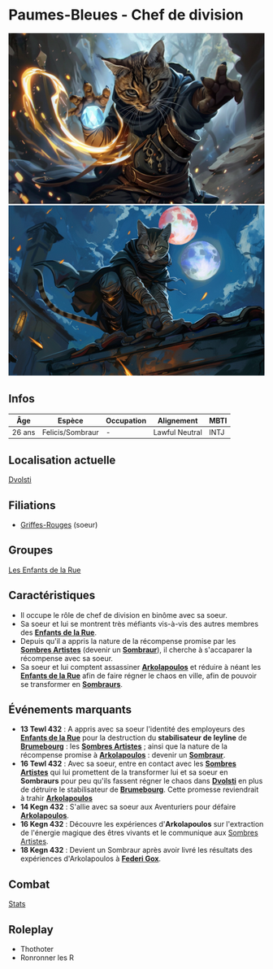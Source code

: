 # Paumes-Bleues - Chef de division
![Paumes-Bleues](../../../_images/paumes_bleues.png)
![Paumes-Bleues](../../../_images/paumes_bleues_2.png)

## Infos 
| Âge | Espèce | Occupation | Alignement | MBTI |
| --- | ------ | ---------- | ---------- | ---- |
| 26 ans | Felicis/Sombraur | - | Lawful Neutral | INTJ |

## Localisation actuelle
[Dvolsti](../../VILLES/Dvolsti.md)

## Filiations
* [Griffes-Rouges](./Griffes_Rouges.md) (soeur)

## Groupes 
[Les Enfants de la Rue](./_Organisation.md)

## Caractéristiques
* Il occupe le rôle de chef de division en binôme avec sa soeur.
* Sa soeur et lui se montrent très méfiants vis-à-vis des autres membres des [**Enfants de la Rue**](../../VILLES/Dvolsti.md#les-enfants-de-la-rue).
* Depuis qu'il a appris la nature de la récompense promise par les [**Sombres Artistes**](../../VILLES/Rovtal.md#les-sombres-artistes) (devenir un [**Sombraur**](../../ESPECES/Especes_Magiques.md#sombraur)), il cherche à s'accaparer la récompense avec sa soeur. 
* Sa soeur et lui comptent assassiner [**Arkolapoulos**](./Arkolapoulos_Prunos.md) et réduire à néant les [**Enfants de la Rue**](../../VILLES/Dvolsti.md#les-enfants-de-la-rue) afin de faire régner le chaos en ville, afin de pouvoir se transformer en [**Sombraurs**](../../ESPECES/Especes_Magiques.md#sombraur).

## Événements marquants
* **13 Tewl 432** : A appris avec sa soeur l'identité des employeurs des [**Enfants de la Rue**](../../VILLES/Dvolsti.md#les-enfants-de-la-rue) pour la destruction du **stabilisateur de leyline** de [**Brumebourg**](../../VILLES/Brumebourg.md) : les [**Sombres Artistes**](../../VILLES/Rovtal.md#les-sombres-artistes) ; ainsi que la nature de la récompense promise à [**Arkolapoulos**](./Arkolapoulos_Prunos.md) : devenir un [**Sombraur**](../../ESPECES/Especes_Magiques.md#sombraur).
* **16 Tewl 432** : Avec sa soeur, entre en contact avec les [**Sombres Artistes**](../../VILLES/Rovtal.md#les-sombres-artistes) qui lui promettent de la transformer lui et sa soeur en **Sombraurs** pour peu qu'ils fassent régner le chaos dans [**Dvolsti**](../../VILLES/Dvolsti.md) en plus de détruire le stabilisateur de [**Brumebourg**](../../VILLES/Brumebourg.md). Cette promesse reviendrait à trahir [**Arkolapoulos**](./Arkolapoulos_Prunos.md)
* **14 Kegn 432** : S'allie avec sa soeur aux Aventuriers pour défaire [**Arkolapoulos**](../ENFANTS_DE_LA_RUE/Arkolapoulos_Prunos.md).
* **16 Kegn 432** : Découvre les expériences d'**Arkolapoulos** sur l'extraction de l'énergie magique des êtres vivants et le communique aux [Sombres Artistes](../../VILLES/Rovtal.md#les-sombres-artistes).
* **18 Kegn 432** : Devient un Sombraur après avoir livré les résultats des expériences d'Arkolapoulos à [**Federi Gox**](../SOMBRES_ARTISTES/Federi_Gox.md).

## Combat
[Stats](../../../STAT_BLOCKS/PERSONNAGES/PaumesBleues.md)

## Roleplay
* Thothoter
* Ronronner les R
